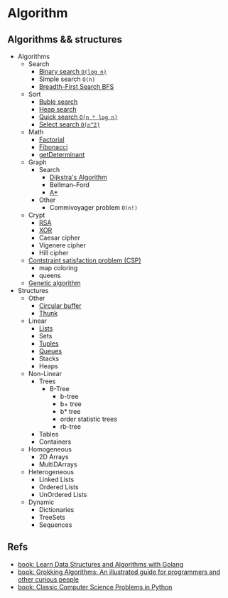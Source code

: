 # Algorithm

## Algorithms && structures

- Algorithms
  - Search
    - [Binary search `O(log n)`](./src/search/binary)
    - Simple search `O(n)`
    - [Breadth-First Search BFS](./src/search/bfs)
  - Sort
    - [Buble search](./src/sorting/bubble)
    - [Heap search](./src/sorting/heap)
    - [Quick search `O(n * log n)`](./src/sorting/quick)
    - [Select search `O(n^2)`](./src/sorting/select)
  - Math
    - [Factorial](./src/math/factorial)
    - [Fibonacci](./src/math/fibonacci)
    - [getDeterminant](./src/math/getDeterminant)
  - Graph
    - Search
      - [Dijkstra's Algorithm](./src/graph/dijkstra)
      - Bellman–Ford
      - [A*](./src/graph/A*)
    - Other
      - Commivoyager problem `O(n!)`
  - Crypt
    - [RSA](./src/crypt/RSA)
    - [XOR](./src/crypt/XOR)
    - Caesar cipher
    - Vigenere cipher
    - Hill cipher
  - [Contstraint satisfaction problem (CSP)](./src/csp)
    - map coloring
    - queens
  - [Genetic algorithm](./src/genetic)
- Structures
  - Other
    - [Circular buffer](./src/struct/circularBuffer)
    - [Thunk](./src/struct/thunk)
  - Linear
    - [Lists](./src/struct/linear/list)
    - Sets
    - [Tuples](./src/struct/linear/tuples)
    - [Queues](./src/struct/queue)
    - Stacks
    - Heaps
  - Non-Linear
    - Trees
      - B-Tree
        - b-tree
        - b+ tree
        - b* tree
        - order statistic trees
        - rb-tree
    - Tables
    - Containers
  - Homogeneous
    - 2D Arrays
    - MultiDArrays
  - Heterogeneous
    - Linked Lists
    - Ordered Lists
    - UnOrdered Lists
  - Dynamic
    - Dictionaries
    - TreeSets
    - Sequences

## Refs

- [book: Learn Data Structures and Algorithms with Golang](https://www.packtpub.com/application-development/learn-data-structures-and-algorithms-golang)
- [book: Grokking Algorithms: An illustrated guide for programmers and other curious people](https://www.manning.com/books/grokking-algorithms)
- [book: Classic Computer Science Problems in Python](https://www.manning.com/books/classic-computer-science-problems-in-python)
